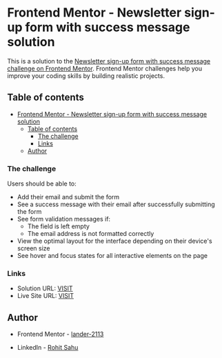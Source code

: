# Frontend Mentor - Newsletter sign-up form with success message solution

This is a solution to the [Newsletter sign-up form with success message challenge on Frontend Mentor](https://www.frontendmentor.io/challenges/newsletter-signup-form-with-success-message-3FC1AZbNrv). Frontend Mentor challenges help you improve your coding skills by building realistic projects. 

## Table of contents

- [Frontend Mentor - Newsletter sign-up form with success message solution](#frontend-mentor---newsletter-sign-up-form-with-success-message-solution)
  - [Table of contents](#table-of-contents)
    - [The challenge](#the-challenge)
    - [Links](#links)
  - [Author](#author)


### The challenge

Users should be able to:

- Add their email and submit the form
- See a success message with their email after successfully submitting the form
- See form validation messages if:
  - The field is left empty
  - The email address is not formatted correctly
- View the optimal layout for the interface depending on their device's screen size
- See hover and focus states for all interactive elements on the page


### Links

- Solution URL: [VISIT](https://github.com/lander-2113/web_practice2)
- Live Site URL: [VISIT](https://lander-2113.github.io/web_practice1/)



## Author

- Frontend Mentor - [lander-2113](https://www.frontendmentor.io/profile/yourusername)

- LinkedIn - [Rohit Sahu](www.linkedin.com/in/rohit-sahu-8526a9193)


